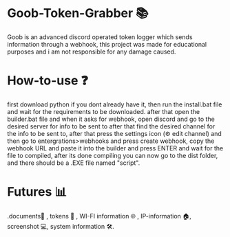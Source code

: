 # Goob-Token-Grabber 📚
Goob is an advanced discord operated token logger which sends information through a webhook, this project was made for educational purposes and i am not responsible for any damage caused.

# How-to-use ❓
first download python if you dont already have it, then run the install.bat file and wait for the requirements to be downloaded.
after that open the builder.bat file and when it asks for webhook, open discord and go to the desired server for info to be sent to
after that find the desired channel for the info to be sent to, after that press the settings icon (⚙️ edit channel) and then go to 
entergrations>webhooks and press create webhook, copy the webhook URL and paste it into the builder and press ENTER and wait for the file to compiled,
after its done compiling you can now go to the dist folder, and there should be a .EXE file named "script".

# Futures 📊
.documents📁 , tokens 🍪 , WI-FI information 🌐 , IP-information 🏠, screenshot 💻, system information 🛠️.
